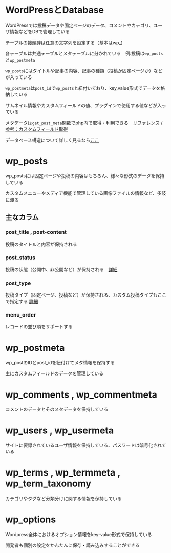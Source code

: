 # WordPressとDatabase

WordPressでは投稿データや固定ページのデータ、コメントやカテゴリ、ユーザ情報などをDBで管理している

テーブルの接頭辞は任意の文字列を設定する（基本はwp_)

各テーブルは共通テーブルとメタテーブルに分かれている　例:投稿は`wp_posts`と`wp_postmeta`

`wp_posts`にはタイトルや記事の内容、記事の種類（投稿か固定ページか）などが入っている

`wp_postmeta`は`post_id`で`wp_posts`と紐付いており、key,value形式でデータを格納している

サムネイル情報やカスタムフィールドの値、プラグインで使用する値などが入っている

メタデータは`get_post_meta`関数でphp内で取得・利用できる　[リファレンス](https://wpdocs.osdn.jp/%E9%96%A2%E6%95%B0%E3%83%AA%E3%83%95%E3%82%A1%E3%83%AC%E3%83%B3%E3%82%B9/get_post_meta) / 
[参考：カスタムフィールド取得](https://memocarilog.info/wordpress/theme-custom/3200)

データベース構造について詳しく見るなら[ここ](https://wpdocs.osdn.jp/%E3%83%87%E3%83%BC%E3%82%BF%E3%83%99%E3%83%BC%E3%82%B9%E6%A7%8B%E9%80%A0#.E3.83.86.E3.83.BC.E3.83.96.E3.83.AB:_wp_commentmeta)

# wp_posts

wp_postsには固定ページや投稿の内容はもちろん、様々な形式のデータを保持している

カスタムメニューやメディア機能で管理している画像ファイルの情報など、多岐に渡る

## 主なカラム

### post_title , post-content

投稿のタイトルと内容が保持される

### post_status

投稿の状態（公開中、非公開など）が保持される　[詳細](https://wpdocs.osdn.jp/%E6%8A%95%E7%A8%BF%E3%82%B9%E3%83%86%E3%83%BC%E3%82%BF%E3%82%B9)

### post_type

投稿タイプ（固定ページ、投稿など）が保持される、カスタム投稿タイプもここで指定する [詳細](https://wpdocs.osdn.jp/%E6%8A%95%E7%A8%BF%E3%82%BF%E3%82%A4%E3%83%97#.E3.83.AA.E3.83.93.E3.82.B8.E3.83.A7.E3.83.B3_.28revision.29)

### menu_order

レコードの並び順をサポートする

# wp_postmeta

wp_postのIDとpost_idを紐付けてメタ情報を保持する

主にカスタムフィールドのデータを管理している

# wp_comments , wp_commentmeta

コメントのデータとそのメタデータを保持している

# wp_users , wp_usermeta

サイトに要録されているユーザ情報を保持している、パスワードは暗号化されている

# wp_terms , wp_termmeta , wp_term_taxonomy

カテゴリやタグなど分類分けに関する情報を保持している

# wp_options

Wordpress全体におけるオプション情報をkey-value形式で保持している

開発者も個別の設定をかんたんに保存・読み込みすることができる


